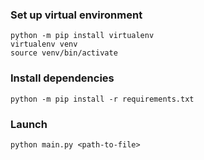 ### Set up virtual environment

```
python -m pip install virtualenv
virtualenv venv
source venv/bin/activate
```

### Install dependencies

```
python -m pip install -r requirements.txt
```

### Launch

```
python main.py <path-to-file>
```
